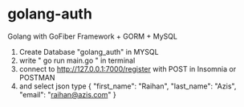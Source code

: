 # golang-auth
Golang with GoFiber Framework + GORM + MySQL

1. Create Database "golang_auth" in MYSQL
2. write " go run main.go " in terminal
3. connect to http://127.0.0.1:7000/register with POST in Insomnia or POSTMAN
4. and select json type
{
	"first_name": "Raihan",
	"last_name": "Azis",
	"email": "raihan@azis.com"
}
